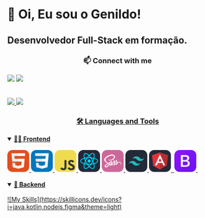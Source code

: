 <h1>👋 Oi, Eu sou o Genildo!</h1>   

<h2>Desenvolvedor Full-Stack em formação.</h2> 

<h3 align="center">📫 Connect with me</h3>

<div> 
  <a href = "mailto:genildocs@gmail.com"><img src="https://img.shields.io/badge/-Gmail-%23333?style=for-the-badge&logo=gmail&logoColor=white" target="_blank"></a>
  <a href="https://www.linkedin.com/in/genildo-cerqueira-91888786/" target="_blank"><img src="https://img.shields.io/badge/-LinkedIn-%230077B5?style=for-the-badge&logo=linkedin&logoColor=white" target="_blank"></a>
</div>
<br>
<br>
<div>
  <a href="https://github.com/Genildocs">
  <img height="180em" src="https://github-readme-stats.vercel.app/api?username=Genildocs&show_icons=true&theme=dark&include_all_commits=true&count_private=true"/>
  <img height="180em" src="https://github-readme-stats.vercel.app/api/top-langs/?username=Genildocs&layout=compact&langs_count=7&theme=dark"/>
</div>
  
<h3 align="center"> 🛠️ Languages and Tools </h3>
  
<details open>
<summary><b>🏄‍♂️ Frontend</b></summary>
<br>
  
<img height="50px" width="50px" src="https://github.com/tandpfun/skill-icons/blob/main/icons/HTML.svg" />
<img height="50px" width="50px" src="https://github.com/tandpfun/skill-icons/blob/main/icons/CSS.svg" />
<img height="50px" width="50px" src="https://github.com/tandpfun/skill-icons/blob/main/icons/JavaScript.svg" />
<img height="50px" width="50px" src="https://github.com/tandpfun/skill-icons/blob/main/icons/React-Dark.svg" />
<img height="50px" width="50px" src="https://github.com/tandpfun/skill-icons/blob/main/icons/Sass.svg" />
<img height="50px" width="50px" src="https://github.com/tandpfun/skill-icons/blob/main/icons/TailwindCSS-Dark.svg" />
<img height="50px" width="50px" src="https://github.com/tandpfun/skill-icons/blob/main/icons/Angular-Dark.svg" />&nbsp;
<img height="50px" width="50px" src="https://github.com/tandpfun/skill-icons/blob/main/icons/Bootstrap.svg" />&nbsp;
</details>
<br>
<details open>
<summary><b>🧰 Backend</b></summary>
<br>
![My Skills](https://skillicons.dev/icons?i=java,kotlin,nodejs,figma&theme=light)
</details>
